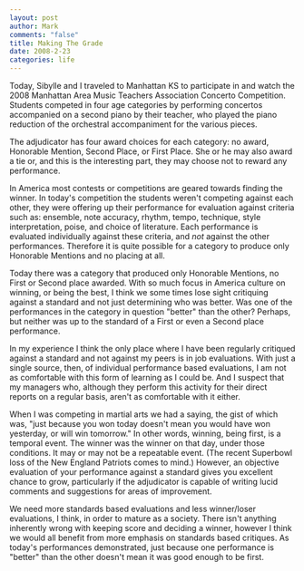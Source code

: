 ```yaml
--- 
layout: post
author: Mark
comments: "false"
title: Making The Grade
date: 2008-2-23
categories: life
---
```

Today, Sibylle and I traveled to Manhattan KS to participate in and watch the 2008 Manhattan Area Music Teachers Association Concerto Competition.  Students competed in four age categories by performing concertos accompanied on a second piano by their teacher, who played the piano reduction of the orchestral accompaniment for the various pieces.

The adjudicator has four award choices for each category: no award, Honorable Mention,  Second Place, or First Place.  She or he may also award a tie or, and this is the interesting part, they may choose not to reward any performance.

In America most contests or competitions are geared towards finding the winner.  In today's competition the students weren't competing against each other, they were offering up their performance for evaluation against criteria such as: ensemble, note accuracy, rhythm, tempo, technique, style interpretation, poise, and choice of literature.  Each performance is evaluated individually against these criteria, and <em>not</em> against the other performances.  Therefore it is quite possible for a category to produce only Honorable Mentions and no placing at all.

Today there was a category that produced only Honorable Mentions, no First or Second place awarded.  With so much focus in America culture on winning, or being the best, I think we some times lose sight critiquing against a standard and not just determining who was better.  Was one of the performances in the category in question "better" than the other?  Perhaps, but neither was up to the standard of a First or even a Second place performance.

In my experience I think the only place where I have been regularly critiqued against a standard and not against my peers is in job evaluations.  With just a single source, then, of individual performance based evaluations, I am not as comfortable with this form of learning as I could be.  And I suspect that my managers who, although they perform this activity for their direct reports on a regular basis, aren't as comfortable with it either.

When I was competing in martial arts we had a saying, the gist of which was, "just because you won today doesn't mean you would have won yesterday, or will win tomorrow."  In other words, winning, being first, is a temporal event.  The winner was the winner on that day, under those conditions.  It may or may not be a repeatable event.  (The recent Superbowl loss of the New England Patriots comes to mind.)  However, an objective evaluation of your performance against a standard gives you excellent chance to grow, particularly if the adjudicator is capable of writing lucid comments and suggestions for areas of improvement.

We need more standards based evaluations and less winner/loser evaluations, I think, in order to mature as a society.   There isn't anything inherently wrong with keeping score and deciding a winner, however I think we would all benefit from more emphasis on standards based critiques.  As today's performances demonstrated, just because one performance is "better" than the other doesn't mean it was good enough to be first.

